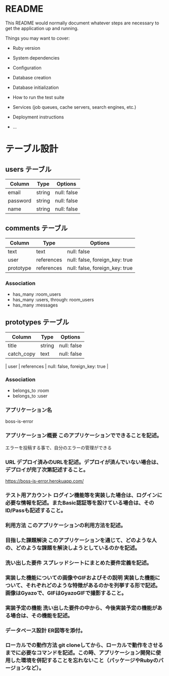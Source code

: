 # README

This README would normally document whatever steps are necessary to get the
application up and running.

Things you may want to cover:

* Ruby version

* System dependencies

* Configuration

* Database creation

* Database initialization

* How to run the test suite

* Services (job queues, cache servers, search engines, etc.)

* Deployment instructions

* ...

# テーブル設計
>>>>>>>>>>>>>>>>>>>>>
## users テーブル

| Column   | Type   | Options     |
| -------- | ------ | ----------- |
| email     | string | null: false |
| password    | string | null: false |
| name | string | null: false |


>>>>>>>>>>>>>>>>>>>
## comments テーブル

| Column | Type   | Options     |
| ------ | ------ | ----------- |
| text   | text | null: false |
| user   | references | null: false, foreign_key: true |
| prototype  | references | null: false, foreign_key: true |

### Association

- has_many :room_users
- has_many :users, through: room_users
- has_many :messages

>>>>>>>>>>>>>>>>>>>>

## prototypes テーブル

| Column | Type       | Options                        |
| ------ | ---------- | ------------------------------ |
| title   |string | null: false |
| catch_copy   | text | null: false |


| user    | references | null: false, foreign_key: true |

### Association

- belongs_to :room
- belongs_to :user 


### アプリケーション名	
boss-is-error
### アプリケーション概要	このアプリケーションでできることを記述。
エラーを投稿する事で、自分のエラーの管理ができる
### URL	デプロイ済みのURLを記述。デプロイが済んでいない場合は、デプロイが完了次第記述すること。
https://boss-is-error.herokuapp.com/
### テスト用アカウント	ログイン機能等を実装した場合は、ログインに必要な情報を記述。またBasic認証等を設けている場合は、そのID/Passも記述すること。

### 利用方法	このアプリケーションの利用方法を記述。
### 目指した課題解決	このアプリケーションを通じて、どのような人の、どのような課題を解決しようとしているのかを記述。
### 洗い出した要件	スプレッドシートにまとめた要件定義を記述。
### 実装した機能についての画像やGIFおよびその説明	実装した機能について、それぞれどのような特徴があるのかを列挙する形で記述。画像はGyazoで、GIFはGyazoGIFで撮影すること。
### 実装予定の機能	洗い出した要件の中から、今後実装予定の機能がある場合は、その機能を記述。
### データベース設計	ER図等を添付。
### ローカルでの動作方法	git cloneしてから、ローカルで動作をさせるまでに必要なコマンドを記述。この時、アプリケーション開発に使用した環境を併記することを忘れないこと（パッケージやRubyのバージョンなど）。